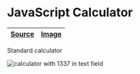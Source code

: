[javascript-calculator source]: https://codepen.io/Rascal_Two/pen/RMMEXp
[javascript-calculator image]: https://i.imgur.com/qxwLglx.png "calculator with 1337 in text field"

# JavaScript Calculator

| [Source][javascript-calculator source] | [Image][javascript-calculator image] |
| - | - |

Standard calculator

![calculator with 1337 in text field][javascript-calculator image]
